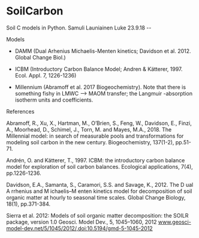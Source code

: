 # SoilCarbon
Soil C models in Python.
Samuli Launiainen Luke 23.9.18 --

Models

* DAMM (Dual Arhenius Michaelis-Menten kinetics; Davidson et al. 2012. Global Change Biol.)

* ICBM (Introductory Carbon Balance Model; Andren & Kätterer, 1997. Ecol. Appl. 7, 1226-1236)

* Millennium (Abramoff et al. 2017 Biogeochemistry). Note that there is something fishy in LMWC --> MAOM transfer; the Langmuir -absorption isotherm units and coefficients.

References

Abramoff, R., Xu, X., Hartman, M., O’Brien, S., Feng, W., Davidson, E., Finzi, A., Moorhead, D., Schimel, J., Torn, M. and Mayes, M.A., 2018. The Millennial model: in search of measurable pools and transformations for modeling soil carbon in the new century. Biogeochemistry, 137(1-2), pp.51-71.

Andrén, O. and Kätterer, T., 1997. ICBM: the introductory carbon balance model for exploration of soil carbon balances. Ecological applications, 7(4), pp.1226-1236.

Davidson, E.A., Samanta, S., Caramori, S.S. and Savage, K., 2012. The D ual A rrhenius and M ichaelis–M enten kinetics model for decomposition of soil organic matter at hourly to seasonal time scales. Global Change Biology, 18(1), pp.371-384.

Sierra et al. 2012: Models of soil organic matter decomposition: the SOILR package, version 1.0
Geosci. Model Dev., 5, 1045–1060, 2012
www.geosci-model-dev.net/5/1045/2012/,doi:10.5194/gmd-5-1045-2012
